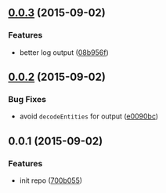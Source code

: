 <a name="0.0.3"></a>
## [0.0.3](https://github.com/sparanoid/grunt-leading-quotes/compare/v0.0.2...v0.0.3) (2015-09-02)


### Features

* better log output ([08b956f](https://github.com/sparanoid/grunt-leading-quotes/commit/08b956f))



<a name="0.0.2"></a>
## [0.0.2](https://github.com/sparanoid/grunt-leading-quotes/compare/v0.0.1...v0.0.2) (2015-09-02)


### Bug Fixes

* avoid `decodeEntities` for output ([e0090bc](https://github.com/sparanoid/grunt-leading-quotes/commit/e0090bc))



<a name="0.0.1"></a>
## 0.0.1 (2015-09-02)


### Features

* init repo ([700b055](https://github.com/sparanoid/grunt-leading-quotes/commit/700b055))
